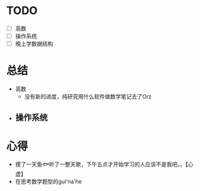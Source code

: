# TODO
- [ ] 高数
- [ ] 操作系统
- [ ] 晚上学数据结构

# 总结
- 高数
	- 没有新的进度，纯研究用什么软件做数学笔记去了Orz
- 操作系统
	- 
# 心得
- 摸了一天鱼🐟听了一整天歌，下午五点才开始学习的人应该不是我吧。。【心虚】
- 在思考数学题型的gui'na'he